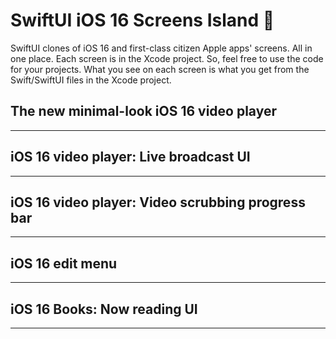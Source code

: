 # SwiftUI iOS 16 Screens Island 📱

SwiftUI clones of iOS 16 and first-class citizen Apple apps' screens. All in one place. Each screen is in the Xcode project. So, feel free to use the code for your projects. What you see on each screen is what you get from the Swift/SwiftUI files in the Xcode project. 

## The new minimal-look iOS 16 video player

---

## iOS 16 video player: Live broadcast UI

---

## iOS 16 video player: Video scrubbing progress bar

---

## iOS 16 edit menu

---

## iOS 16 Books: Now reading UI

---
